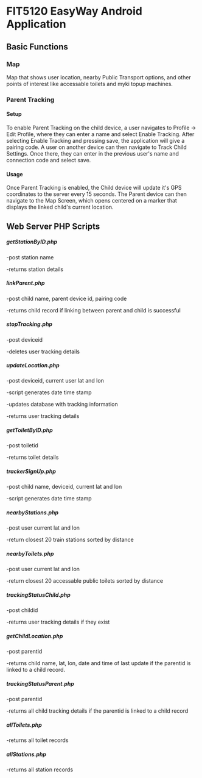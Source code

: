 # FIT5120 EasyWay Android Application

## Basic Functions

### Map
Map that shows user location, nearby Public Transport options, and other points of interest like accessable toilets and myki topup machines. 

### Parent Tracking
#### Setup
To enable Parent Tracking on the child device, a user navigates to Profile -> Edit Profile, where they can enter a name and select Enable Tracking. After selecting Enable Tracking and pressing save, the application will give a pairing code.
A user on another device can then navigate to Track Child Settings. Once there, they can enter in the previous user's name and connection code and select save. 
#### Usage
Once Parent Tracking is enabled, the Child device will update it's GPS coordinates to the server every 15 seconds. 
The Parent device can then navigate to the Map Screen, which opens centered on a marker that displays the linked child's current location.

## Web Server PHP Scripts


##### getStationByID.php

-post station name


-returns station details


##### linkParent.php

-post child name, parent device id, pairing code

-returns child record if linking between parent and child is successful



##### stopTracking.php

-post deviceid

-deletes user tracking details



##### updateLocation.php

-post deviceid, current user lat and lon

-script generates date time stamp

-updates database with tracking information

-returns user tracking details



##### getToiletByID.php

-post toiletid

-returns toilet details



##### trackerSignUp.php

-post child name, deviceid, current lat and lon

-script generates date time stamp



##### nearbyStations.php

-post user current lat and lon

-return closest 20 train stations sorted by distance



##### nearbyToilets.php

-post user current lat and lon

-return closest 20 accessable public toilets sorted by distance



##### trackingStatusChild.php

-post childid

-returns user tracking details if they exist



##### getChildLocation.php

-post parentid

-returns child name, lat, lon, date and time of last update if the parentid is linked to a child record.



##### trackingStatusParent.php

-post parentid

-returns all child tracking details if the parentid is linked to a child record



##### allToilets.php

-returns all toilet records



##### allStations.php

-returns all station records


